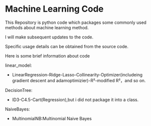 # Machine Learning Code

This Repository is python code which packages some  commonly used methods about machine learning method.

I will make subsequent updates to the code.

Specific usage details can be obtained from the source code.

Here is some brief information about code

linear_model:
- LinearRegression-Ridge-Lasso-Collinearity-Optimizer(includeing gradient descent and adamoptimizier)-R²-modified R²，and so on.
      
DecisionTree:
- ID3-C4.5-Cart(Regression),but i did not package it into a class.

NaiveBayes:
- MultinomialNB:Multinomial Naive Bayes
